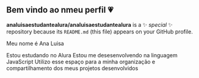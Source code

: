 ## Bem vindo ao nmeu perfil 💗


**analuisaestudantealura/analuisaestudantealura** is a ✨ _special_ ✨ repository because its `README.md` (this file) appears on your GitHub profile.

Meu nome é Ana Luisa

Estou estudando no Alura
Estou me desesenvolvendo na linguagem JavaScript
Utilizo esse espaço para a minha organização e compartilhamento dos meus projetos desenvolvidos 

